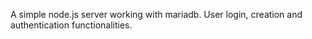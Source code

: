 A simple node.js server working with mariadb. User login, creation and authentication functionalities.
